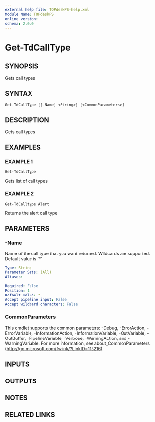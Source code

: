 ```yaml
---
external help file: TOPdeskPS-help.xml
Module Name: TOPdeskPS
online version:
schema: 2.0.0
---
```


# Get-TdCallType

## SYNOPSIS
Gets call types

## SYNTAX

```
Get-TdCallType [[-Name] <String>] [<CommonParameters>]
```

## DESCRIPTION
Gets call types

## EXAMPLES

### EXAMPLE 1
```
Get-TdCallType
```

Gets list of call types

### EXAMPLE 2
```
Get-TdCalltype Alert
```

Returns the alert call type

## PARAMETERS

### -Name
Name of the call type that you want returned.
Wildcards are supported.
Default value is '*'

```yaml
Type: String
Parameter Sets: (All)
Aliases:

Required: False
Position: 1
Default value: *
Accept pipeline input: False
Accept wildcard characters: False
```

### CommonParameters
This cmdlet supports the common parameters: -Debug, -ErrorAction, -ErrorVariable, -InformationAction, -InformationVariable, -OutVariable, -OutBuffer, -PipelineVariable, -Verbose, -WarningAction, and -WarningVariable.
For more information, see about_CommonParameters (http://go.microsoft.com/fwlink/?LinkID=113216).

## INPUTS

## OUTPUTS

## NOTES

## RELATED LINKS
